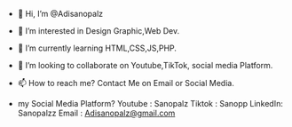 - 👋 Hi, I’m @Adisanopalz
- 👀 I’m interested in Design Graphic,Web Dev.
- 🌱 I’m currently learning HTML,CSS,JS,PHP.
- 💞️ I’m looking to collaborate on Youtube,TikTok, social media Platform.
- 📫 How to reach me? Contact Me on Email or Social Media.

- my Social Media Platform?
  Youtube : Sanopalz
  Tiktok  : Sanopp
  LinkedIn: Sanopalzz
  Email   : Adisanopalz@gmail.com

<!---
Adisanopalz/Adisanopalz is a ✨ special ✨ repository because its `README.md` (this file) appears on your GitHub profile.
You can click the Preview link to take a look at your changes.
--->
